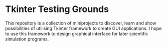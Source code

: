# Tkinter Testing Grounds

This repository is a collection of miniprojects to discover, learn and show
possibilities of utilising Tkinter framework to create GUI applications. I hope
to use this framework to design graphical interface for later scientific
 simulation programs. 
